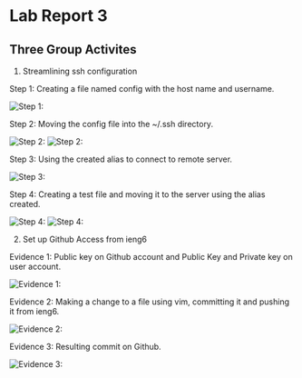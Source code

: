 # Lab Report 3

## Three Group Activites

1. Streamlining ssh configuration

Step 1: Creating a file named config with the host name and username.

![Step 1:](https://jemilparikh.github.io/Cse15L-LabReports/Screen%20Shot%202022-05-19%20at%208.31.23%20PM.png)

Step 2: Moving the config file into the ~/.ssh directory.

![Step 2:](https://jemilparikh.github.io/Cse15L-LabReports/Screen%20Shot%202022-05-19%20at%208.11.31%20PM.png)
![Step 2:](https://jemilparikh.github.io/Cse15L-LabReports/Screen%20Shot%202022-05-19%20at%207.52.51%20PM.png)

Step 3: Using the created alias to connect to remote server.

![Step 3:](https://jemilparikh.github.io/Cse15L-LabReports/Screen%20Shot%202022-05-19%20at%208.33.01%20PM.png)

Step 4: Creating a test file and moving it to the server using the alias created.

![Step 4:](https://jemilparikh.github.io/Cse15L-LabReports/Screen%20Shot%202022-05-19%20at%2010.23.48%20PM.png)
![Step 4:](https://jemilparikh.github.io/Cse15L-LabReports/Screen%20Shot%202022-05-19%20at%209.07.42%20PM.png)

2. Set up Github Access from ieng6

Evidence 1: Public key on Github account and Public Key and Private key on user account.

![Evidence 1:]()

Evidence 2: Making a change to a file using vim, committing it and pushing it from ieng6.

![Evidence 2:]()

Evidence 3: Resulting commit on Github.

![Evidence 3:]()


